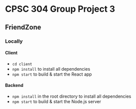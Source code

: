 # CPSC 304 Group Project 3
## FriendZone

### Locally
#### Client
- `cd client`
- `npm install` to install all dependencies 
- `npm start` to build & start the React app

#### Backend
- `npm install` in the root directory to install all dependencies
- `npm start` to build & start the Node.js server

